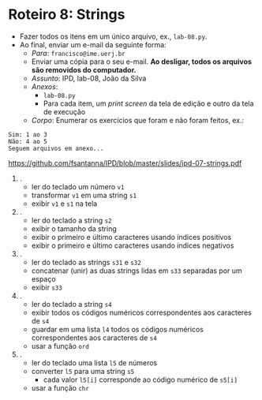 <meta http-equiv="Content-Type" content="text/html; charset=UTF-8"/></p>        

Roteiro 8: Strings
==================

- Fazer todos os itens em um único arquivo, ex., `lab-08.py`.
- Ao final, enviar um e-mail da seguinte forma:
    - *Para*: `francisco@ime.uerj.br`
    - Enviar uma cópia para o seu e-mail.
      **Ao desligar, todos os arquivos são removidos do computador.**
    - *Assunto*: IPD, lab-08, João da Silva
    - *Anexos*:
        - `lab-08.py`
        - Para cada item, um *print screen* da tela de edição e outro da tela de execução
    - *Corpo*: Enumerar os exercícios que foram e não foram feitos, ex.:

```
Sim: 1 ao 3
Não: 4 ao 5
Seguem arquivos em anexo...
```

<https://github.com/fsantanna/IPD/blob/master/slides/ipd-07-strings.pdf>

1. .
    - ler do teclado um número `v1`
    - transformar `v1` em uma string `s1`
    - exibir `v1` e `s1` na tela
2. .
    - ler do teclado a string `s2`
    - exibir o tamanho da string
    - exibir o primeiro e último caracteres usando índices positivos
    - exibir o primeiro e último caracteres usando índices negativos
3. .
    - ler do teclado as strings `s31` e `s32`
    - concatenar (unir) as duas strings lidas em `s33` separadas por um espaço
    - exibir `s33`
4. .
    - ler do teclado a string `s4`
    - exibir todos os códigos numéricos correspondentes aos caracteres de `s4`
    - guardar em uma lista `l4` todos os códigos numéricos correspondentes
      aos caracteres de `s4`
    - usar a função `ord`
5. .
    - ler do teclado uma lista `l5` de números
    - converter `l5` para uma string `s5`
        - cada valor `l5[i]` corresponde ao código numérico de `s5[i]`
    - usar a função `chr`
